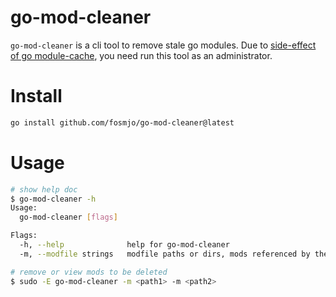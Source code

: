 # go-mod-cleaner

`go-mod-cleaner` is a cli tool to remove stale go modules. Due to [side-effect of go module-cache](https://go.dev/ref/mod#module-cache), you need run this tool as an administrator.


# Install

```sh
go install github.com/fosmjo/go-mod-cleaner@latest
```

# Usage

```sh
# show help doc
$ go-mod-cleaner -h
Usage:
  go-mod-cleaner [flags]

Flags:
  -h, --help              help for go-mod-cleaner
  -m, --modfile strings   modfile paths or dirs, mods referenced by these modfiles will not be removed

# remove or view mods to be deleted
$ sudo -E go-mod-cleaner -m <path1> -m <path2> 
```